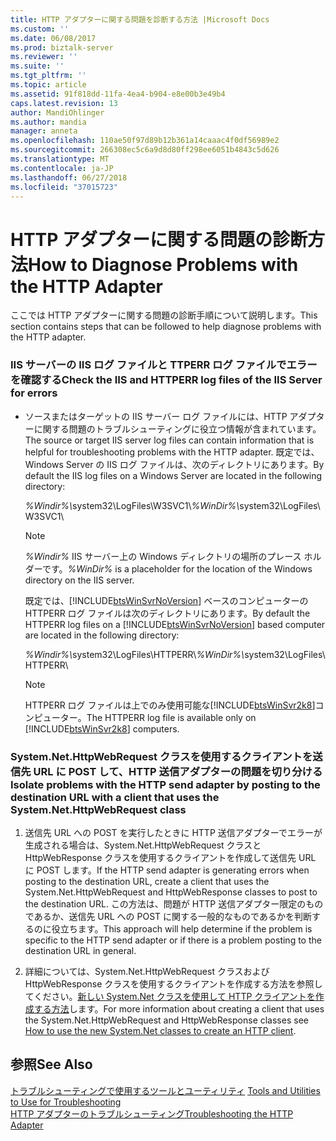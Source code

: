 ```yaml
---
title: HTTP アダプターに関する問題を診断する方法 |Microsoft Docs
ms.custom: ''
ms.date: 06/08/2017
ms.prod: biztalk-server
ms.reviewer: ''
ms.suite: ''
ms.tgt_pltfrm: ''
ms.topic: article
ms.assetid: 91f818dd-11fa-4ea4-b904-e8e00b3e49b4
caps.latest.revision: 13
author: MandiOhlinger
ms.author: mandia
manager: anneta
ms.openlocfilehash: 110ae50f97d89b12b361a14caaac4f0df56989e2
ms.sourcegitcommit: 266308ec5c6a9d8d80ff298ee6051b4843c5d626
ms.translationtype: MT
ms.contentlocale: ja-JP
ms.lasthandoff: 06/27/2018
ms.locfileid: "37015723"
---
```

# <a name="how-to-diagnose-problems-with-the-http-adapter"></a><span data-ttu-id="42a6a-102">HTTP アダプターに関する問題の診断方法</span><span class="sxs-lookup"><span data-stu-id="42a6a-102">How to Diagnose Problems with the HTTP Adapter</span></span>
<span data-ttu-id="42a6a-103">ここでは HTTP アダプターに関する問題の診断手順について説明します。</span><span class="sxs-lookup"><span data-stu-id="42a6a-103">This section contains steps that can be followed to help diagnose problems with the HTTP adapter.</span></span>  
  
### <a name="check-the-iis-and-httperr-log-files-of-the-iis-server-for-errors"></a><span data-ttu-id="42a6a-104">IIS サーバーの IIS ログ ファイルと TTPERR ログ ファイルでエラーを確認する</span><span class="sxs-lookup"><span data-stu-id="42a6a-104">Check the IIS and HTTPERR log files of the IIS Server for errors</span></span>  
  
- <span data-ttu-id="42a6a-105">ソースまたはターゲットの IIS サーバー ログ ファイルには、HTTP アダプターに関する問題のトラブルシューティングに役立つ情報が含まれています。</span><span class="sxs-lookup"><span data-stu-id="42a6a-105">The source or target IIS server log files can contain information that is helpful for troubleshooting problems with the HTTP adapter.</span></span> <span data-ttu-id="42a6a-106">既定では、Windows Server の IIS ログ ファイルは、次のディレクトリにあります。</span><span class="sxs-lookup"><span data-stu-id="42a6a-106">By default the IIS log files on a Windows Server are located in the following directory:</span></span>  
  
   <span data-ttu-id="42a6a-107"><em>%Windir%\\</em>system32\LogFiles\W3SVC1\\</span><span class="sxs-lookup"><span data-stu-id="42a6a-107"><em>%WinDir%\\</em>system32\LogFiles\W3SVC1\\</span></span>  
  
  > [!NOTE]
  >  <span data-ttu-id="42a6a-108">*%Windir%* IIS サーバー上の Windows ディレクトリの場所のプレース ホルダーです。</span><span class="sxs-lookup"><span data-stu-id="42a6a-108">*%WinDir%* is a placeholder for the location of the Windows directory on the IIS server.</span></span>  
  
   <span data-ttu-id="42a6a-109">既定では、[!INCLUDE[btsWinSvrNoVersion](../includes/btswinsvrnoversion-md.md)] ベースのコンピューターの HTTPERR ログ ファイルは次のディレクトリにあります。</span><span class="sxs-lookup"><span data-stu-id="42a6a-109">By default the HTTPERR log files on a [!INCLUDE[btsWinSvrNoVersion](../includes/btswinsvrnoversion-md.md)] based computer are located in the following directory:</span></span>  
  
   <span data-ttu-id="42a6a-110"><em>%Windir%\\</em>system32\LogFiles\HTTPERR\\</span><span class="sxs-lookup"><span data-stu-id="42a6a-110"><em>%WinDir%\\</em>system32\LogFiles\HTTPERR\\</span></span>  
  
  > [!NOTE]
  >  <span data-ttu-id="42a6a-111">HTTPERR ログ ファイルは上でのみ使用可能な[!INCLUDE[btsWinSvr2k8](../includes/btswinsvr2k8-md.md)]コンピューター。</span><span class="sxs-lookup"><span data-stu-id="42a6a-111">The HTTPERR log file is available only on [!INCLUDE[btsWinSvr2k8](../includes/btswinsvr2k8-md.md)] computers.</span></span>  
  
### <a name="isolate-problems-with-the-http-send-adapter-by-posting-to-the-destination-url-with-a-client-that-uses-the-systemnethttpwebrequest-class"></a><span data-ttu-id="42a6a-112">System.Net.HttpWebRequest クラスを使用するクライアントを送信先 URL に POST して、HTTP 送信アダプターの問題を切り分ける</span><span class="sxs-lookup"><span data-stu-id="42a6a-112">Isolate problems with the HTTP send adapter by posting to the destination URL with a client that uses the System.Net.HttpWebRequest class</span></span>  
  
1.  <span data-ttu-id="42a6a-113">送信先 URL への POST を実行したときに HTTP 送信アダプターでエラーが生成される場合は、System.Net.HttpWebRequest クラスと HttpWebResponse クラスを使用するクライアントを作成して送信先 URL に POST します。</span><span class="sxs-lookup"><span data-stu-id="42a6a-113">If the HTTP send adapter is generating errors when posting to the destination URL, create a client that uses the System.Net.HttpWebRequest and HttpWebResponse classes to post to the destination URL.</span></span> <span data-ttu-id="42a6a-114">この方法は、問題が HTTP 送信アダプター限定のものであるか、送信先 URL への POST に関する一般的なものであるかを判断するのに役立ちます。</span><span class="sxs-lookup"><span data-stu-id="42a6a-114">This approach will help determine if the problem is specific to the HTTP send adapter or if there is a problem posting to the destination URL in general.</span></span>  
  
2.  <span data-ttu-id="42a6a-115">詳細については、System.Net.HttpWebRequest クラスおよび HttpWebResponse クラスを使用するクライアントを作成する方法を参照してください。[新しい System.Net クラスを使用して HTTP クライアントを作成する方法](http://go.microsoft.com/fwlink/?LinkId=66987)します。</span><span class="sxs-lookup"><span data-stu-id="42a6a-115">For more information about creating a client that uses the System.Net.HttpWebRequest and HttpWebResponse classes see [How to use the new System.Net classes to create an HTTP client](http://go.microsoft.com/fwlink/?LinkId=66987).</span></span>  
  
## <a name="see-also"></a><span data-ttu-id="42a6a-116">参照</span><span class="sxs-lookup"><span data-stu-id="42a6a-116">See Also</span></span>  
 <span data-ttu-id="42a6a-117">[トラブルシューティングで使用するツールとユーティリティ](../core/tools-and-utilities-to-use-for-troubleshooting.md) </span><span class="sxs-lookup"><span data-stu-id="42a6a-117">[Tools and Utilities to Use for Troubleshooting](../core/tools-and-utilities-to-use-for-troubleshooting.md) </span></span>  
 [<span data-ttu-id="42a6a-118">HTTP アダプターのトラブルシューティング</span><span class="sxs-lookup"><span data-stu-id="42a6a-118">Troubleshooting the HTTP Adapter</span></span>](../core/troubleshooting-the-http-adapter.md)